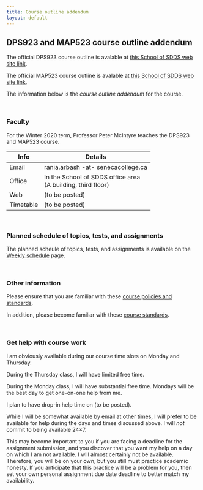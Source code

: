 ```yaml
---
title: Course outline addendum
layout: default
---
```


## DPS923 and MAP523 course outline addendum

The official DPS923 course outline is avalable at [this School of SDDS web site link](https://ict.senecacollege.ca/course/dps923). 

The official MAP523 course outline is avalable at [this School of SDDS web site link](https://ict.senecacollege.ca/course/map523). 

The information below is the *course outline addendum* for the course.

<br>

### Faculty

For the Winter 2020 term, Professor Peter McIntyre teaches the DPS923 and MAP523 course. 

Info | Details
--- | ---
Email | rania.arbash -at- senecacollege.ca
Office | In the School of SDDS office area<br>(A building, third floor)
Web | (to be posted)
Timetable | (to be posted)

<br>

### Planned schedule of topics, tests, and assignments

The planned scheule of topics, tests, and assignments is available on the [Weekly schedule](weekly-schedule) page. 

<br>

### Other information

Please ensure that you are familiar with these [course policies and standards](/policies).

In addition, please become familiar with these [course standards](/standards). 

<br>

### Get help with course work

I am obviously available during our course time slots on Monday and Thursday.

During the Thursday class, I will have limited free time.

During the Monday class, I will have substantial free time. Mondays will be the best day to get one-on-one help from me.

I plan to have drop-in help time on (to be posted).

While I will be somewhat available by email at other times, I will prefer to be available for help during the days and times discussed above. I will *not* commit to being available 24×7.

This may become important to you if you are facing a deadline for the assignment submission, and you discover that you want my help on a day on which I am not available. I will almost certainly not be available. Therefore, you will be on your own, but you still must practice academic honesty. If you anticipate that this practice will be a problem for you, then set your own personal assignment due date deadline to better match my availability.

<br>
